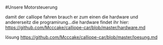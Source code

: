 #Unsere Motorsteuerung

damit der calliope fahren brauch er zum einen die hardware und andererseitz 
die programirung...die hardware findet ihr hier:
https://github.com/Mcccake/calliope-car/blob/master/hardware.md










lösung https://github.com/Mcccake/calliope-car/blob/master/loesung.md
